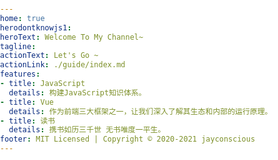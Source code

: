 ```yaml
---
home: true
herodontknowjs1: 
heroText: Welcome To My Channel~
tagline: 
actionText: Let's Go ~
actionLink: ./guide/index.md
features:
- title: JavaScript
  details: 构建JavaScript知识体系。
- title: Vue
  details: 作为前端三大框架之一，让我们深入了解其生态和内部的运行原理。
- title: 读书
  details: 携书如历三千世 无书唯度一平生。
footer: MIT Licensed | Copyright © 2020-2021 jayconscious
---
```

<template>
</template>

<script>
  export default {
    mounted () {
        // this.$page
        (function () {
            var i = void 0, j = void 0, i_dot = void 0, j_dot = void 0;

            var app = document.querySelector('#app')
            var canvas = document.createElement('canvas')
            canvas.setAttribute("style", "position: fixed; left: 0;top: 0;right: 0; bottom: 0; z-index: -1; margin: auto;")
            setCanvasWidthAndHeight()
            app.appendChild(canvas)


            var throttleSet = throttle(setCanvasWidthAndHeight, 500)
            throttleSet()
            window.onresize = function () {
                console.log('touch onresize')
                throttleSet()
            }
            function setCanvasWidthAndHeight() {
                const { width, height } = getMaxWidthAndHeight() 
                console.log('current max width & height', width, height)
                canvas.width = width
                canvas.height = height
            }
            function getMaxWidthAndHeight() {
                var innerHeight = window.innerHeight
                var innerWidth = window.innerWidth
                var scrollHeight = document.body.scrollHeight
                var scrollWidth = document.body.scrollHeight

                return {
                    width: Math.max(innerWidth, scrollWidth),
                    height: Math.max(innerHeight, scrollHeight)
                }
            }

            var ctx = canvas.getContext('2d')
            ctx.lineWidth = .3;
            ctx.strokeStyle = (new Color(150)).style;

            var mousePosition = {
                x: 30 * canvas.width / 100,
                y: 30 * canvas.height / 100
            };

            var dots = {
                nb: 750,
                distance: 50,
                d_radius: 100,
                array: []
            };

            function throttle(fn, delay) {
                var timer = null
                return function () {
                    if (!timer) {
                        timer = setTimeout(function () {
                            fn()
                            timer = null
                        }, delay)
                    }
                }
            }

            function colorValue(min) {
                return Math.floor(Math.random() * 255 + min);
            }

            function createColorStyle(r, g, b) {
                return 'rgba(' + r + ',' + g + ',' + b + ', 0.8)';
            }

            function mixComponents(comp1, weight1, comp2, weight2) {
                return (comp1 * weight1 + comp2 * weight2) / (weight1 + weight2);
            }

            function averageColorStyles(dot1, dot2) {
                var color1 = dot1.color,
                    color2 = dot2.color;

                var r = mixComponents(color1.r, dot1.radius, color2.r, dot2.radius),
                    g = mixComponents(color1.g, dot1.radius, color2.g, dot2.radius),
                    b = mixComponents(color1.b, dot1.radius, color2.b, dot2.radius);
                return createColorStyle(Math.floor(r), Math.floor(g), Math.floor(b));
            }

            function Color(min) {
                min = min || 0;
                this.r = colorValue(min);
                this.g = colorValue(min);
                this.b = colorValue(min);
                this.style = createColorStyle(this.r, this.g, this.b);
            }

              function Dot() {
                  this.x = Math.random() * canvas.width;
                  this.y = Math.random() * canvas.height;

                  this.vx = -.5 + Math.random();
                  this.vy = -.5 + Math.random();

                  this.radius = Math.random() * 2;

                  this.color = new Color();
                //   console.log(this);
              }

              Dot.prototype = {
                  draw: function () {
                      ctx.beginPath();
                      ctx.fillStyle = this.color.style;
                      ctx.arc(this.x, this.y, this.radius, 0, Math.PI * 2, false);
                      ctx.fill();
                  }
              };

              function createDots() {
                  for (i = 0; i < dots.nb; i++) {
                      dots.array.push(new Dot());
                  }
              }

              function moveDots() {
                  for (i = 0; i < dots.nb; i++) {

                      var dot = dots.array[i];

                      if (dot.y < 0 || dot.y > canvas.height) {
                          dot.vx = dot.vx;
                          dot.vy = -dot.vy;
                      } else if (dot.x < 0 || dot.x > canvas.width) {
                          dot.vx = -dot.vx;
                          dot.vy = dot.vy;
                      }
                      dot.x += dot.vx;
                      dot.y += dot.vy;
                  }
              }

              function connectDots() {
                  for (i = 0; i < dots.nb; i++) {
                      for (j = 0; j < dots.nb; j++) {
                          i_dot = dots.array[i];
                          j_dot = dots.array[j];

                          if ((i_dot.x - j_dot.x) < dots.distance && (i_dot.y - j_dot.y) < dots.distance && (i_dot.x -
                                  j_dot.x) > -
                              dots.distance && (i_dot.y - j_dot.y) > -dots.distance) {
                              if ((i_dot.x - mousePosition.x) < dots.d_radius && (i_dot.y - mousePosition.y) < dots
                                  .d_radius && (i_dot
                                      .x - mousePosition.x) > -dots.d_radius && (i_dot.y - mousePosition.y) > -dots
                                  .d_radius) {
                                  ctx.beginPath();
                                  ctx.strokeStyle = averageColorStyles(i_dot, j_dot);
                                  ctx.moveTo(i_dot.x, i_dot.y);
                                  ctx.lineTo(j_dot.x, j_dot.y);
                                  ctx.stroke();
                                  ctx.closePath();
                              }
                          }
                      }
                  }
              }

              function drawDots() {
                  for (i = 0; i < dots.nb; i++) {
                      var dot = dots.array[i];
                      dot.draw();
                  }
              }

              function animateDots() {
                  ctx.clearRect(0, 0, canvas.width, canvas.height);
                  moveDots();
                  connectDots();
                  drawDots();

                  requestAnimationFrame(animateDots);
              }
              
              canvas.addEventListener('mousemove', function (e) {
                  mousePosition.x = e.pageX;
                  mousePosition.y = e.pageY;
              }, false)

              canvas.addEventListener('mouseleave', function (e) {
                  mousePosition.x = canvas.width / 2;
                  mousePosition.y = canvas.height / 2;
              }, false)

              createDots();
              requestAnimationFrame(animateDots);
          })()
    }
  }
</script>

<style>
    html, body {
        background-color: transparent;
        margin: 0;
        padding: 0;
    }
    .navbar, .sidebar {
        background-color: transparent;
    }
</style>


